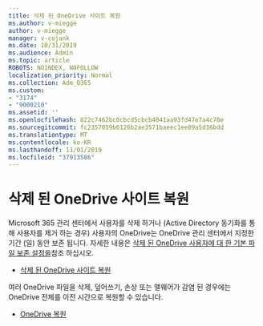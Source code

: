 ```yaml
---
title: 삭제 된 OneDrive 사이트 복원
ms.author: v-miegge
author: v-miegge
manager: v-cojank
ms.date: 10/31/2019
ms.audience: Admin
ms.topic: article
ROBOTS: NOINDEX, NOFOLLOW
localization_priority: Normal
ms.collection: Adm_O365
ms.custom:
- "3174"
- "9000210"
ms.assetid: ''
ms.openlocfilehash: 822c7462bc0cbcd5cbcb4041aa93fd47e7a4c70e
ms.sourcegitcommit: fc2357059b6126b2ae3571baeec1ee89a5d36bdd
ms.translationtype: MT
ms.contentlocale: ko-KR
ms.lasthandoff: 11/01/2019
ms.locfileid: "37913586"
---
```

# <a name="restore-a-deleted-onedrive-site"></a>삭제 된 OneDrive 사이트 복원

Microsoft 365 관리 센터에서 사용자를 삭제 하거나 (Active Directory 동기화를 통해 사용자를 제거 하는 경우) 사용자의 OneDrive는 OneDrive 관리 센터에서 지정한 기간 (일) 동안 보존 됩니다. 자세한 내용은 [삭제 된 OneDrive 사용자에 대 한 기본 파일 보존 설정을](https://docs.microsoft.com/onedrive/set-retention)참조 하십시오.

* [삭제 된 OneDrive 사이트 복원](https://docs.microsoft.com/onedrive/restore-deleted-onedrive)

여러 OneDrive 파일을 삭제, 덮어쓰기, 손상 또는 맬웨어가 감염 된 경우에는 OneDrive 전체를 이전 시간으로 복원할 수 있습니다.

* [OneDrive 복원](https://support.office.com/article/Restore-your-OneDrive-fa231298-759d-41cf-bcd0-25ac53eb8a15)